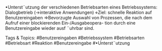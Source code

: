 •Unterst¨utzung der verschiedenen Betriebsarten eines Betriebssystems:
Dialogbetrieb (→interaktive Anwendungen)
⋄Ziel: schnelle Reaktion auf Benutzereingaben
⇒Bevorzugte Auswahl von Prozessen, die nach dem Aufruf einer blockierenden Ein-/Ausgabeopera-
tion durch eine Benutzereingabe wieder ausf ¨uhrbar sind.

   Tags & Topics:
   #Benutzereingaben
   #Betriebssystem
   #Betriebsarten
   #Betriebsart
   #Reaktion
   #Benutzereingabe
   #•Unterst¨utzung
